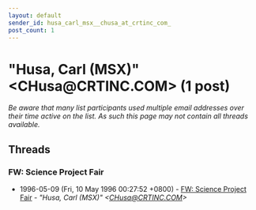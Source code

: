 ```yaml
---
layout: default
sender_id: husa_carl_msx__chusa_at_crtinc_com_
post_count: 1
---
```


# "Husa, Carl (MSX)" <CHusa<span>@</span>CRTINC.COM> (1 post)

_Be aware that many list participants used multiple email addresses over their time active on the list. As such this page may not contain all threads available._

## Threads

### FW: Science Project Fair
+ 1996-05-09 (Fri, 10 May 1996 00:27:52 +0800) - [FW: Science Project Fair](/archive/1996/05/362ef8183e4c2d675029cd15fcdd81c91abdfcf57861999de69953e049d447ec) - _"Husa, Carl (MSX)" \<CHusa@CRTINC.COM\>_

